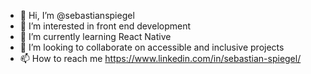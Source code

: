 - 👋 Hi, I’m @sebastianspiegel
- 👀 I’m interested in front end development
- 🌱 I’m currently learning React Native
- 💞️ I’m looking to collaborate on accessible and inclusive projects
- 📫 How to reach me https://www.linkedin.com/in/sebastian-spiegel/

<!---
sebastianspiegel/sebastianspiegel is a ✨ special ✨ repository because its `README.md` (this file) appears on your GitHub profile.
You can click the Preview link to take a look at your changes.
--->
